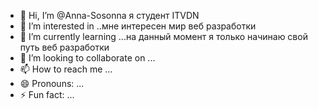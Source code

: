 - 👋 Hi, I’m @Anna-Sosonna я студент ITVDN
- 👀 I’m interested in ..мне интересен мир веб разработки 
- 🌱 I’m currently learning ...на данный момент я только начинаю свой путь веб разработки
- 💞️ I’m looking to collaborate on ...
- 📫 How to reach me ...
- 😄 Pronouns: ...
- ⚡ Fun fact: ...

<!---
Anna-Sosonna/Anna-Sosonna is a ✨ special ✨ repository because its `README.md` (this file) appears on your GitHub profile.
You can click the Preview link to take a look at your changes.
--->
